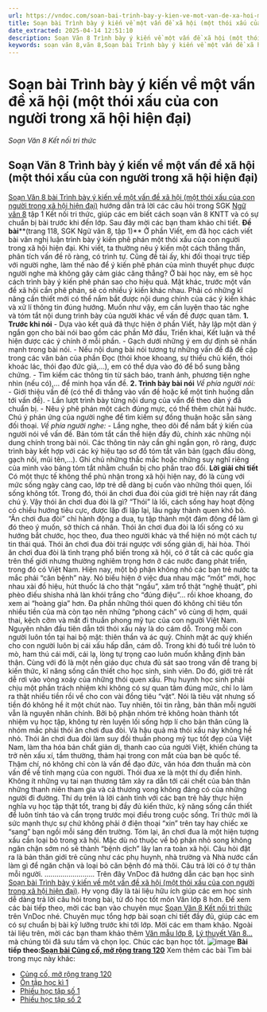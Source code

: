 ```yaml
---
url: https://vndoc.com/soan-bai-trinh-bay-y-kien-ve-mot-van-de-xa-hoi-mot-thoi-xau-cua-con-nguoi-trong-xa-hoi-hien-dai-304072
title: Soạn bài Trình bày ý kiến về một vấn đề xã hội (một thói xấu của con người trong xã hội hiện đại) - Soạn Văn 8 Kết nối tri thức - VnDoc.com
date_extracted: 2025-04-14 12:51:10
description: Soạn Văn 8 Trình bày ý kiến về một vấn đề xã hội (một thói xấu của con người trong xã hội hiện đại) là bài soạn bài mẫu thuộc chương trình Ngữ văn lớp 8 KNTT học kì 1. Mời các bạn cùng tham khảo bài soạn để chuẩn bị cho bài học sắp tới của mình.
keywords: soạn văn 8,văn 8,Soạn bài Trình bày ý kiến về một vấn đề xã hội,ngữ văn 8,soan van 8,soạn văn lớp 8,giải văn 8,soạn văn 8 tập 1,soạn văn 8 Trình bày ý kiến về một vấn đề xã hội,soạn văn 8 kết nối tri thức,văn 8 chân trời sáng tạo,ngữ văn 8 kết nối tri thức,Trình bày ý kiến về một vấn đề xã hội,soạn bài Trình bày ý kiến về một vấn đề xã hội lớp 8,soạn văn 8 kntt,văn 8 kết nối tri thức,nói và nghe trình bày ý kiến về một vấn đề xã hội
---
```


# Soạn bài Trình bày ý kiến về một vấn đề xã hội \(một thói xấu của con người trong xã hội hiện đại\)
_Soạn Văn 8 Kết nối tri thức_
## Soạn Văn 8 Trình bày ý kiến về một vấn đề xã hội \(một thói xấu của con người trong xã hội hiện đại\)
[Soạn Văn 8 bài Trình bày ý kiến về một vấn đề xã hội \(một thói xấu của con người trong xã hội hiện đại\)](<https://vndoc.com/soan-bai-trinh-bay-y-kien-ve-mot-van-de-xa-hoi-mot-thoi-xau-cua-con-nguoi-trong-xa-hoi-hien-dai-304072>) hướng dẫn trả lời các câu hỏi trong SGK [Ngữ văn 8](<https://vndoc.com/ngu-van-lop8>) tập 1 Kết nối tri thức, giúp các em biết cách soạn văn 8 KNTT và có sự chuẩn bị bài trước khi đến lớp. Sau đây mời các bạn tham khảo chi tiết.
**Đề bài****\(trang 118, SGK Ngữ văn 8, tập 1\)**
Ở phần Viết, em đã học cách viết bài văn nghị luận trình bày ý kiến phê phán một thói xấu của con người trong xã hội hiện đại. Khi viết, ta thường nêu ý kiến một cách thẳng thắn, phân tích vấn đề rõ ràng, có trình tự. Cũng đề tài ấy, khi đối thoại trực tiếp với người nghe, làm thế nào để ý kiến phê phán của mình thuyết phục được người nghe mà không gây cảm giác căng thẳng? Ở bài học này, em sẽ học cách trình bày ý kiến phê phán sao cho hiệu quả. Mặt khác, trước một vấn đề xã hội cần phê phán, sẽ có nhiều ý kiến khác nhau. Phải có những kĩ năng cần thiết mới có thể nắm bắt được nội dung chính của các ý kiến khác và xử lí thông tin đúng hướng. Muốn như vậy, em cần luyện thao tác nghe và tóm tắt nội dung trình bày của người khác về vấn đề được quan tâm.
**1\. Trước khi nói**
\- Dựa vào kết quả đã thực hiện ở phần Viết, hãy lập một dàn ý ngắn gọn cho bài nói bao gồm các phần Mở đầu, Triển khai, Kết luận và thể hiện được các ý chính ở mỗi phần.
\- Gạch dưới những ý em dự định sẽ nhấn mạnh trong bài nói.
\- Nếu nội dung bài nói tương tự những vấn đề đã đề cập trong các văn bản của phần Đọc \(thói khoe khoang, sự thiếu chủ kiến, thói khoác lác, thói đạo đức giả,…\), em có thể dựa vào đó để bổ sung bằng chứng.
\- Tìm kiếm các thông tin từ  sách báo, tranh ảnh, phương tiện nghe nhìn \(nếu có\),… để minh họa vấn đề.
**2\. Trình bày bài nói**
 _Về phía người nói:_
\- Giới thiệu vấn đề \(có thể đi thẳng vào vấn đề hoặc kể một tình huống dẫn tới vấn đề\).
\- Lần lượt trình bày từng nội dung của vấn đề theo dàn ý đã chuẩn bị.
\- Nêu ý phê phán một cách đúng mực, có thể thêm chút hài hước. Chú ý phản ứng của người nghe để tìm kiếm sự đồng thuận hoặc sẵn sàng đối thoại.
_Về phía người nghe:_
\- Lắng nghe, theo dõi để nắm bắt ý kiến của người nói về vấn đề. Bản tóm tắt cần thể hiện đầy đủ, chính xác những nội dung chính trong bài nói. Các thông tin này cần ghi ngắn gọn, rõ ràng, được trình bày kết hợp với các ký hiệu tạo sơ đồ tóm tắt văn bản \(gạch đầu dòng, gạch nối, mũi tên,…\). Ghi chú những thắc mắc hoặc những suy nghĩ riêng của mình vào bảng tóm tắt nhằm chuẩn bị cho phần trao đổi.
**Lời giải chi tiết**
Có một thực tế không thể phủ nhận trong xã hội hiện nay, đó là cùng với mức sống ngày càng cao, lớp trẻ dễ dàng bị cuốn vào những thói quen, lối sống không tốt. Trong đó, thói ăn chơi đua đòi của giới trẻ hiện nay rất đáng chú ý.
Vậy thói ăn chơi đua đòi là gì? “Thói” là lối, cách sống hay hoạt động có chiều hướng tiêu cực, được lặp đi lặp lại, lâu ngày thành quen khó bỏ. “Ăn chơi đua đòi” chỉ hành động a dua, tụ tập thành một đám đông để làm gì đó theo ý muốn, sở thích cá nhân. Thói ăn chơi đua đòi là lối sống có xu hướng bắt chước, học theo, đua theo người khác và thể hiện nó một cách tự tin thái quá. Thói ăn chơi đua đòi trái ngược với sống giản dị, hài hòa.
Thói ăn chơi đua đòi là tình trạng phổ biến trong xã hội, có ở tất cả các quốc gia trên thế giới nhưng thường nghiêm trọng hơn ở các nước đang phát triển, trong đó có Việt Nam. Hiện nay, một bộ phận không nhỏ các bạn trẻ nước ta mắc phải “căn bệnh” này. Nó biểu hiện ở việc đua nhau mặc “mốt” mới, học nhau xài đồ hiệu, hút thuốc lá cho thật “ngầu”, xăm trổ thật “nghệ thuật”, phì phèo điếu shisha nhả làn khói trắng cho “đúng điệu”… rồi khoe khoang, đo xem ai “hoàng gia” hơn. Đa phần những thói quen đó không chỉ tiêu tốn nhiều tiền của mà còn tạo nên những “phong cách” vô cùng dị hợm, quái thai, kệch cỡm và mất đi thuần phong mỹ tục của con người Việt Nam.
Nguyên nhân đầu tiên dẫn tới thói xấu này là do cám dỗ. Trong mỗi con người luôn tồn tại hai bộ mặt: thiên thần và ác quỷ. Chính mặt ác quỷ khiến cho con người luôn bị cái xấu hấp dẫn, cám dỗ. Trong khi đó tuổi trẻ luôn tò mò, ham thú cái mới, cái lạ, lòng tự trọng cao luôn muốn khẳng định bản thân. Cùng với đó là một nền giáo dục chưa đủ sát sao trong vấn đề trang bị kiến thức, kĩ năng sống cần thiết cho học sinh, sinh viên. Do đó, giới trẻ rất dễ rơi vào vòng xoáy của những thói quen xấu. Phụ huynh học sinh phải chịu một phần trách nhiệm khi không có sự quan tâm đúng mức, chỉ lo làm ra thật nhiều tiền rồi về cho con vài đồng tiêu “vặt”. Nói là tiêu vặt nhưng số tiền đó không hề ít một chút nào. Tuy nhiên, tôi tin rằng, bản thân mỗi người vẫn là nguyên nhân chính. Bởi bộ phận nhóm trẻ không hoàn thành tốt nhiệm vụ học tập, không tự rèn luyện lối sống hợp lí cho bản thân cũng là nhóm mắc phải thói ăn chơi đua đòi.
Và hậu quả mà thói xấu này không hề nhỏ. Thói ăn chơi đua đòi làm suy đồi thuần phong mỹ tục tốt đẹp của Việt Nam, làm tha hóa bản chất giản dị, thanh cao của người Việt, khiến chúng ta trở nên xấu xí, tầm thường, thảm hại trong con mắt của bạn bè quốc tế. Thậm chí, nó không chỉ còn là vấn đề đạo đức, văn hóa đơn thuần mà còn vấn đề về tính mạng của con người. Thói đua xe là một thí dụ điển hình. Không ít những vụ tai nạn thương tâm xảy ra dẫn tới cái chết của bản thân những thanh niên tham gia và cả thương vong không đáng có của những người đi đường.
Thí dụ trên là lời cảnh tỉnh với các bạn trẻ hãy thực hiện nghĩa vụ học tập thật tốt, trang bị đầy đủ kiến thức, kỹ năng sống cần thiết để luôn tỉnh táo và cẩn trọng trước mọi điều trong cuộc sống. Tri thức mới là sức mạnh thực sự chứ không phải ở điện thoại “xin” trên tay hay chiếc xe “sang” bạn ngồi mỗi sáng đến trường.
Tóm lại, ăn chơi đua là một hiện tượng xấu cần loại bỏ trong xã hội. Mặc dù nó thuộc về bộ phận nhỏ song không ngăn chặn sớm nó sẽ thành “bệnh dịch” lây lan ra toàn xã hội. Câu hỏi đặt ra là bản thân giới trẻ cũng như các phụ huynh, nhà trường và Nhà nước cần làm gì để ngăn chặn và loại bỏ căn bệnh đó mà thôi. Câu trả lời có ở tự thân mỗi người.
.........................
Trên đây VnDoc đã hướng dẫn các bạn học sinh [Soạn bài Trình bày ý kiến về một vấn đề xã hội \(một thói xấu của con người trong xã hội hiện đại\)](<https://vndoc.com/soan-bai-trinh-bay-y-kien-ve-mot-van-de-xa-hoi-mot-thoi-xau-cua-con-nguoi-trong-xa-hoi-hien-dai-304072>). Hy vọng đây là tài liệu hữu ích giúp các em học sinh dễ dàng trả lời câu hỏi trong bài, từ đó học tốt môn Văn lớp 8 hơn. Để xem các bài tiếp theo, mời các bạn vào chuyên mục [Soạn Văn 8 Kết nối tri thức](<https://vndoc.com/ngu-van-8-ket-noi-tri-thuc>) trên VnDoc nhé. Chuyên mục tổng hợp bài soạn chi tiết đầy đủ, giúp các em có sự chuẩn bị bài kỹ lưỡng trước khi tới lớp. Mời các em tham khảo.
Ngoài tài liệu trên, mời các bạn tham khảo thêm [Văn mẫu lớp 8](<https://vndoc.com/van-mau-lop8>), [Lý thuyết Văn 8... ](<https://vndoc.com/ly-thuyet-ngu-van8>)mà chúng tôi đã sưu tầm và chọn lọc. Chúc các bạn học tốt.
![image](https://i.vdoc.vn/data/image/2022/08/26/ban-tay.svg) **Bài tiếp theo:[Soạn bài Củng cố, mở rộng trang 120](<https://vndoc.com/soan-bai-cung-co-mo-rong-trang-120-304077>)**
Xem thêm các bài Tìm bài trong mục này khác:
  * [Củng cố, mở rộng trang 120](</soan-bai-cung-co-mo-rong-trang-120-304077>)
  * [Ôn tập học kì 1](</soan-bai-on-tap-hoc-ki-1-304080>)
  * [Phiếu học tập số 1](</soan-bai-phieu-hoc-tap-so-1-304082>)
  * [Phiếu học tập số 2](</soan-bai-phieu-hoc-tap-so-2-304083>)

